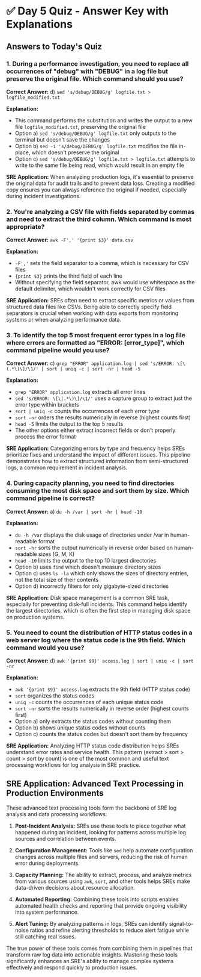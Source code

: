 # ✅ **Day 5 Quiz - Answer Key with Explanations**

## **Answers to Today's Quiz**

### **1. During a performance investigation, you need to replace all occurrences of "debug" with "DEBUG" in a log file but preserve the original file. Which command should you use?**

**Correct Answer:** d) `sed 's/debug/DEBUG/g' logfile.txt > logfile_modified.txt`

**Explanation:**
- This command performs the substitution and writes the output to a new file `logfile_modified.txt`, preserving the original file
- Option a) `sed 's/debug/DEBUG/g' logfile.txt` only outputs to the terminal but doesn't save the changes
- Option b) `sed -i 's/debug/DEBUG/g' logfile.txt` modifies the file in-place, which doesn't preserve the original
- Option c) `sed 's/debug/DEBUG/g' logfile.txt > logfile.txt` attempts to write to the same file being read, which would result in an empty file

**SRE Application:** When analyzing production logs, it's essential to preserve the original data for audit trails and to prevent data loss. Creating a modified copy ensures you can always reference the original if needed, especially during incident investigations.

### **2. You're analyzing a CSV file with fields separated by commas and need to extract the third column. Which command is most appropriate?**

**Correct Answer:** `awk -F',' '{print $3}' data.csv`

**Explanation:**
- `-F','` sets the field separator to a comma, which is necessary for CSV files
- `{print $3}` prints the third field of each line
- Without specifying the field separator, awk would use whitespace as the default delimiter, which wouldn't work correctly for CSV files

**SRE Application:** SREs often need to extract specific metrics or values from structured data files like CSVs. Being able to correctly specify field separators is crucial when working with data exports from monitoring systems or when analyzing performance data.

### **3. To identify the top 5 most frequent error types in a log file where errors are formatted as "ERROR: [error_type]", which command pipeline would you use?**

**Correct Answer:** c) `grep "ERROR" application.log | sed 's/ERROR: \[\(.*\)\]/\1/' | sort | uniq -c | sort -nr | head -5`

**Explanation:**
- `grep "ERROR" application.log` extracts all error lines
- `sed 's/ERROR: \[\(.*\)\]/\1/'` uses a capture group to extract just the error type within brackets
- `sort | uniq -c` counts the occurrences of each error type
- `sort -nr` orders the results numerically in reverse (highest counts first)
- `head -5` limits the output to the top 5 results
- The other options either extract incorrect fields or don't properly process the error format

**SRE Application:** Categorizing errors by type and frequency helps SREs prioritize fixes and understand the impact of different issues. This pipeline demonstrates how to extract structured information from semi-structured logs, a common requirement in incident analysis.

### **4. During capacity planning, you need to find directories consuming the most disk space and sort them by size. Which command pipeline is correct?**

**Correct Answer:** a) `du -h /var | sort -hr | head -10`

**Explanation:**
- `du -h /var` displays the disk usage of directories under /var in human-readable format
- `sort -hr` sorts the output numerically in reverse order based on human-readable sizes (G, M, K)
- `head -10` limits the output to the top 10 largest directories
- Option b) uses `find` which doesn't measure directory sizes
- Option c) uses `ls -la` which only shows the sizes of directory entries, not the total size of their contents
- Option d) incorrectly filters for only gigabyte-sized directories

**SRE Application:** Disk space management is a common SRE task, especially for preventing disk-full incidents. This command helps identify the largest directories, which is often the first step in managing disk space on production systems.

### **5. You need to count the distribution of HTTP status codes in a web server log where the status code is the 9th field. Which command would you use?**

**Correct Answer:** d) `awk '{print $9}' access.log | sort | uniq -c | sort -nr`

**Explanation:**
- `awk '{print $9}' access.log` extracts the 9th field (HTTP status code)
- `sort` organizes the status codes
- `uniq -c` counts the occurrences of each unique status code
- `sort -nr` sorts the results numerically in reverse order (highest counts first)
- Option a) only extracts the status codes without counting them
- Option b) shows unique status codes without counts
- Option c) counts the status codes but doesn't sort them by frequency

**SRE Application:** Analyzing HTTP status code distribution helps SREs understand error rates and service health. This pattern (extract > sort > count > sort by count) is one of the most common and useful text processing workflows for log analysis in SRE practice.

## **SRE Application: Advanced Text Processing in Production Environments**

These advanced text processing tools form the backbone of SRE log analysis and data processing workflows:

1. **Post-Incident Analysis:** SREs use these tools to piece together what happened during an incident, looking for patterns across multiple log sources and correlation between events.

2. **Configuration Management:** Tools like `sed` help automate configuration changes across multiple files and servers, reducing the risk of human error during deployments.

3. **Capacity Planning:** The ability to extract, process, and analyze metrics from various sources using `awk`, `sort`, and other tools helps SREs make data-driven decisions about resource allocation.

4. **Automated Reporting:** Combining these tools into scripts enables automated health checks and reporting that provide ongoing visibility into system performance.

5. **Alert Tuning:** By analyzing patterns in logs, SREs can identify signal-to-noise ratios and refine alerting thresholds to reduce alert fatigue while still catching real issues.

The true power of these tools comes from combining them in pipelines that transform raw log data into actionable insights. Mastering these tools significantly enhances an SRE's ability to manage complex systems effectively and respond quickly to production issues.
